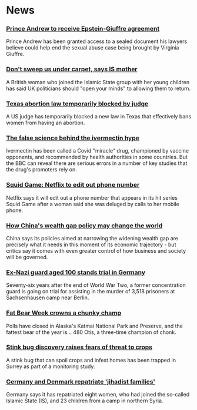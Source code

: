# News
### [Prince Andrew to receive Epstein-Giuffre agreement](https://www.bbc.com/news/uk-58823289)
Prince Andrew has been granted access to a sealed document his lawyers believe could help end the sexual abuse case being brought by Virginia Giuffre.
### [Don't sweep us under carpet, says IS mother](https://www.bbc.com/news/uk-58814804)
A British woman who joined the Islamic State group with her young children has said UK politicians should "open your minds" to allowing them to return.
### [Texas abortion law temporarily blocked by judge](https://www.bbc.com/news/world-us-canada-58824668)
A US judge has temporarily blocked a new law in Texas that effectively bans women from having an abortion.
### [The false science behind the ivermectin hype](https://www.bbc.com/news/health-58170809)
Ivermectin has been called a Covid "miracle" drug, championed by vaccine opponents, and recommended by health authorities in some countries. But the BBC can reveal there are serious errors in a number of key studies that the drug's promoters rely on.
### [Squid Game: Netflix to edit out phone number](https://www.bbc.com/news/world-asia-58824544)
Netflix says it will edit out a phone number that appears in its hit series Squid Game after a woman said she was deluged by calls to her mobile phone.
### [How China's wealth gap policy may change the world](https://www.bbc.com/news/business-58784315)
China says its policies aimed at narrowing the widening wealth gap are precisely what it needs in this moment of its economic trajectory - but critics say it comes with even greater control of how business and society will be governed. 
### [Ex-Nazi guard aged 100 stands trial in Germany](https://www.bbc.com/news/world-europe-58826189)
Seventy-six years after the end of World War Two, a former concentration guard is going on trial for assisting in the murder of 3,518 prisoners at Sachsenhausen camp near Berlin.
### [Fat Bear Week crowns a chunky champ](https://www.bbc.com/news/world-us-canada-58820070)
Polls have closed in Alaska's Katmai National Park and Preserve, and the fattest bear of the year is... 480 Otis, a three-time champion of chonk.
### [Stink bug discovery raises fears of threat to crops](https://www.bbc.com/news/science-environment-58809987)
A stink bug that can spoil crops and infest homes has been trapped in Surrey as part of a monitoring study. 
### [Germany and Denmark repatriate 'jihadist families'](https://www.bbc.com/news/world-europe-58824546)
Germany says it has repatriated eight women, who had joined the so-called Islamic State (IS), and 23 children from a camp in northern Syria.
